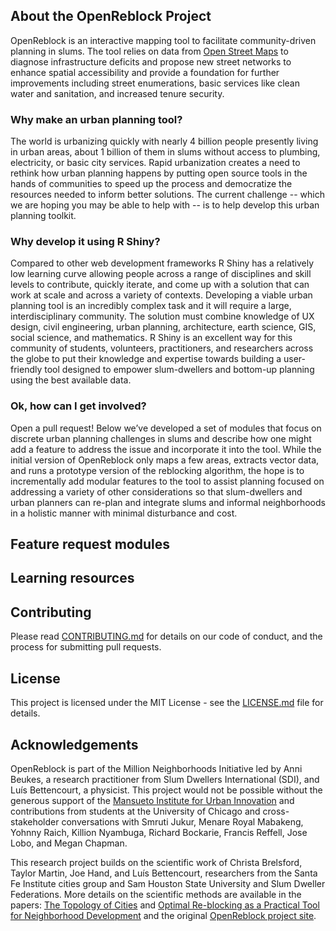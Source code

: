 ## About the OpenReblock Project

OpenReblock is an interactive mapping tool to facilitate community-driven planning in slums. The tool relies on data from [Open Street Maps](https://www.openstreetmap.org) to diagnose infrastructure deficits and propose new street networks to enhance spatial accessibility and provide a foundation for further improvements including street enumerations, basic services like clean water and sanitation, and increased tenure security.

### Why make an urban planning tool? 
The world is urbanizing quickly with nearly 4 billion people presently living in urban areas, about 1 billion of them in slums without access to plumbing, electricity, or basic city services. Rapid urbanization creates a need to rethink how urban planning happens by putting open source tools in the hands of communities to speed up the process and democratize the resources needed to inform better solutions. The current challenge -- which we are hoping you may be able to help with -- is to help develop this urban planning toolkit.

### Why develop it using R Shiny? 
Compared to other web development frameworks R Shiny has a relatively low learning curve allowing people across a range of disciplines and skill levels to contribute, quickly iterate, and come up with a solution that can work at scale and across a variety of contexts. Developing a viable urban planning tool is an incredibly complex task and it will require a large, interdisciplinary community. The solution must combine knowledge of UX design, civil engineering, urban planning, architecture, earth science, GIS, social science, and mathematics. R Shiny is an excellent way for this community of students, volunteers, practitioners, and researchers across the globe to put their knowledge and expertise towards building a user-friendly tool designed to empower slum-dwellers and bottom-up planning using the best available data.

### Ok, how can I get involved? 
Open a pull request! Below we’ve developed a set of modules that focus on discrete urban planning challenges in slums and describe how one might add a feature to address the issue and incorporate it into the tool. While the initial version of OpenReblock only maps a few areas, extracts vector data, and runs a prototype version of the reblocking algorithm, the hope is to incrementally add modular features to the tool to assist planning focused on addressing a variety of other considerations so that slum-dwellers and urban planners can re-plan and integrate slums and informal neighborhoods in a holistic manner with minimal disturbance and cost. 

## Feature request modules


## Learning resources


## Contributing

Please read [CONTRIBUTING.md](.) for details on our code of conduct, and the process for submitting pull requests.

## License

This project is licensed under the MIT License - see the [LICENSE.md](.) file for details.

## Acknowledgements

OpenReblock is part of the Million Neighborhoods Initiative led by Anni Beukes, a research practitioner from Slum Dwellers International (SDI), and Luís Bettencourt, a physicist. This project would not be possible without the generous support of the [Mansueto Institute for Urban Innovation](https://miurban.uchicago.edu/ourapproach/) and contributions from students at the University of Chicago and cross-stakeholder conversations with 
Smruti Jukur, Menare Royal Mabakeng, Yohnny Raich, Killion Nyambuga, Richard Bockarie, Francis Reffell, Jose Lobo, and Megan Chapman. 

This research project builds on the scientific work of Christa Brelsford, Taylor Martin, Joe Hand, and Luís Bettencourt, researchers from the Santa Fe Institute cities group and Sam Houston State University and Slum Dweller Federations. More details on the scientific methods are available in the papers: [The Topology of Cities](https://advances.sciencemag.org/content/4/8/eaar4644/tab-pdf) and [Optimal Re-blocking as a Practical Tool for Neighborhood Development](https://journals.sagepub.com/doi/abs/10.1177/2399808317712715) and the original [OpenReblock project site](https://openreblock.org/).
